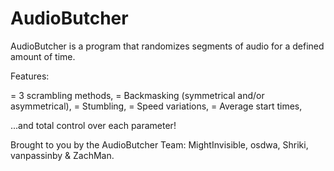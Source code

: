 # AudioButcher
AudioButcher is a program that randomizes segments of audio for a defined amount of time.

Features: 

= 3 scrambling methods,
= Backmasking (symmetrical and/or asymmetrical),
= Stumbling,
= Speed variations,
= Average start times,

...and total control over each parameter!



Brought to you by the AudioButcher Team: MightInvisible, osdwa, Shriki, vanpassinby & ZachMan.
